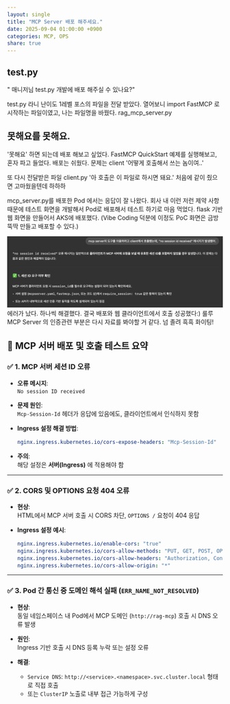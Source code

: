 ```yaml
---
layout: single
title: "MCP Server 배포 해주세요."
date: 2025-09-04 01:00:00 +0900
categories: MCP, OPS
share: true
---
```


## test.py

" 매니저님 test.py 개발에 배포 해주실 수 있나요?"

test.py 라니 난이도 1레벨 포스의 파일을 전달 받았다.
열어보니 import FastMCP 로 시작하는 파일이였고,
나는 파일명을 바꿨다. rag_mcp_server.py

## 못해요를 못해요.

'못해요' 하면 되는데 배포 해보고 싶었다.
FastMCP QuickStart 예제를 실행해보고, 혼자 파고 들었다.
배포는 쉬웠다.
문제는 client '어떻게 호출해서 쓰는 놈이여..'

또 다시 전달받은 파일 client.py
'아 호출은 이 파일로 하시면 돼요.'
처음에 같이 줬으면 고마웠을텐데 하하하

mcp_server.py를 배포한 Pod 에서는 응답이 잘 나왔다.
회사 내 이런 저런 제약 사항 때문에 테스트 화면을 개발해서 Pod로 배포해서 테스트 하기로 마음 먹었다. flask 기반 웹 화면을 만들어서 AKS에 배포했다. (Vibe Coding 덕분에 이정도 PoC 화면은 금방 뚝딱 만들고 배포할 수 있다.)

![에러를 해결하는 GPT와 나](./assets/images/2025-09-05-mcpserver.png)
에러가 났다. 하나씩 해결했다.
결국 배포와 웹 클라이언트에서 호출 성공했다:) 룰루
MCP Server 의 인증관련 부분은 다시 자료를 봐야할 거 같다.
넘 졸려 흑흑 화이팅!

## 🧪 MCP 서버 배포 및 호출 테스트 요약

### ✅ 1. MCP 서버 세션 ID 오류

- **오류 메시지**:  
  `No session ID received`

- **문제 원인**:  
  `Mcp-Session-Id` 헤더가 응답에 있음에도, 클라이언트에서 인식하지 못함

- **Ingress 설정 해결 방법**:

  ```yaml
  nginx.ingress.kubernetes.io/cors-expose-headers: "Mcp-Session-Id"
  ```

- **주의**:  
  해당 설정은 **서버(Ingress)** 에 적용해야 함

---

### ✅ 2. CORS 및 OPTIONS 요청 404 오류

- **현상**:  
  HTML에서 MCP 서버 호출 시 CORS 차단, `OPTIONS /` 요청이 404 응답

- **Ingress 설정 예시**:

  ```yaml
  nginx.ingress.kubernetes.io/enable-cors: "true"
  nginx.ingress.kubernetes.io/cors-allow-methods: "PUT, GET, POST, OPTIONS"
  nginx.ingress.kubernetes.io/cors-allow-headers: "Authorization, Content-Type, Mcp-Session-Id"
  nginx.ingress.kubernetes.io/cors-allow-origin: "*"
  ```

---

### ✅ 3. Pod 간 통신 중 도메인 해석 실패 (`ERR_NAME_NOT_RESOLVED`)

- **현상**:  
  동일 네임스페이스 내 Pod에서 MCP 도메인 (`http://rag-mcp`) 호출 시 DNS 오류 발생

- **원인**:  
  Ingress 기반 호출 시 DNS 등록 누락 또는 설정 오류

- **해결**:
  - `Service DNS`: `http://<service>.<namespace>.svc.cluster.local` 형태로 직접 호출
  - 또는 `ClusterIP` 노출로 내부 접근 가능하게 구성
